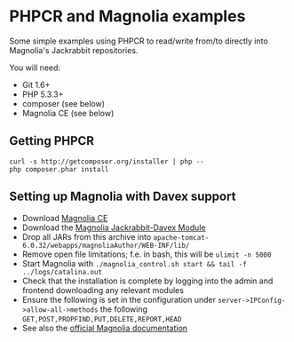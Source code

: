 PHPCR and Magnolia examples
===========================

Some simple examples using PHPCR to read/write from/to directly into Magnolia's Jackrabbit repositories.

You will need:

  * Git 1.6+
  * PHP 5.3.3+
  * composer (see below)
  * Magnolia CE (see below)

Getting PHPCR
-------------

    curl -s http://getcomposer.org/installer | php --
    php composer.phar install

Setting up Magnolia with Davex support
--------------------------------------

  * Download [Magnolia CE](http://sourceforge.net/projects/magnolia/files/)
  * Download the [Magnolia Jackrabbit-Davex Module](http://ci.magnolia-cms.com/job/forge_magnolia-module-jackrabbit-davex/info.magnolia.davex%24magnolia-module-jackrabbit-davex/)
  * Drop all JARs from this archive into ``apache-tomcat-6.0.32/webapps/magnoliaAuthor/WEB-INF/lib/``
  * Remove open file limitations; f.e. in bash, this will be ``ulimit -n 5000``
  * Start Magnolia with ``./magnolia_control.sh start && tail -f ../logs/catalina.out``
  * Check that the installation is complete by logging into the admin and frontend downloading any relevant modules
  * Ensure the following is set in the configuration under ``server->IPConfig->allow-all->methods`` the following ``GET,POST,PROPFIND,PUT,DELETE,REPORT,HEAD``
  * See also the [official Magnolia documentation](http://documentation.magnolia-cms.com)